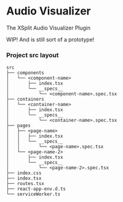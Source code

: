 # Audio Visualizer

The XSplit Audio Visualizer Plugin

WIP! And is still sort of a prototype!

### Project src layout

```
src
├── components
│   └── <component-name>
│       ├── index.tsx
│       └── __specs__
│           └── <component-name>.spec.tsx
├── containers
│   └── <container-name>
│       ├── index.tsx
│       └── __specs__
│           └── <container-name>.spec.tsx
├── pages
│   ├── <page-name>
│   │   ├── index.tsx
│   │   └── __specs__
│   │       └── <page-name>.spec.tsx
│   └── <page-name-2>
│       ├── index.tsx
│       └── __specs__
│           └── <page-name-2>.spec.tsx
├── index.css
├── index.tsx
├── routes.tsx
├── react-app-env.d.ts
└── serviceWorker.ts
```
